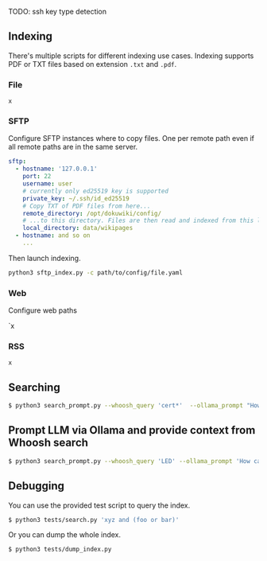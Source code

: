 TODO: ssh key type detection

## Indexing

There's multiple scripts for different indexing use cases.
Indexing supports PDF or TXT files based on extension `.txt` and `.pdf`.

### File

`x`

### SFTP

Configure SFTP instances where to copy files. One per remote path even if all remote paths are in the same server.

```yaml
sftp:
  - hostname: '127.0.0.1'
    port: 22
    username: user
    # currently only ed25519 key is supported
    private_key: ~/.ssh/id_ed25519
    # Copy TXT of PDF files from here...
    remote_directory: /opt/dokuwiki/config/
    # ...to this directory. Files are then read and indexed from this local path.
    local_directory: data/wikipages
  - hostname: and so on
    ...
```

Then launch indexing.

```bash
python3 sftp_index.py -c path/to/config/file.yaml
```


### Web

Configure web paths

`x

### RSS

`x`

## Searching

```bash
$ python3 search_prompt.py --whoosh_query 'cert*'  --ollama_prompt "How do I renew certificate in my homelab?" --model myllama3.2_3b
```

## Prompt LLM via Ollama and provide context from Whoosh search

```bash
$ python3 search_prompt.py --whoosh_query 'LED' --ollama_prompt 'How can LED lights be used in cyber attack?'
```

## Debugging

You can use the provided test script to query the index.


```bash
$ python3 tests/search.py 'xyz and (foo or bar)'
```

Or you can dump the whole index.

```bash
$ python3 tests/dump_index.py
```
